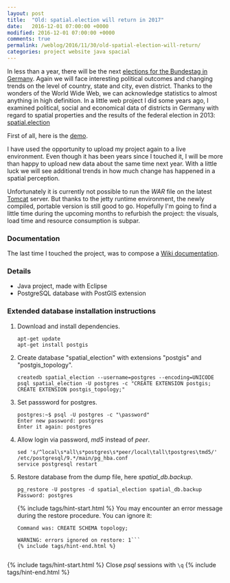 ```yaml
---
layout: post
title:  "Old: spatial.election will return in 2017"
date:   2016-12-01 07:00:00 +0000
modified: 2016-12-01 07:00:00 +0000 
comments: true
permalink: /weblog/2016/11/30/old-spatial-election-will-return/
categories: project website java spacial
---
```


In less than a year, there will be the next [elections for the Bundestag in Germany][election]. Again we will face interesting political outcomes and changing trends on the level of country, state and city, even district. Thanks to the wonders of the World Wide Web, we can acknowledge statistics to almost anything in high definition. In a little web project I did some years ago, I examined political, social and economical data of districts in Germany with regard to spatial properties and the results of the federal election in 2013: [spatial.election][spatial]

<!--more-->

First of all, here is the [demo][demo].

I have used the opportunity to upload my project again to a live environment. Even though it has been years since I touched it, I will be more than happy to upload new data about the same time next year. With a little luck we will see additional trends in how much change has happened in a spatial perception.

Unfortunately it is currently not possible to run the *WAR* file on the latest [Tomcat][tomcat] server. But thanks to the jetty runtime environment, the newly compiled, portable version is still good to go. Hopefully I'm going to find a little time during the upcoming months to refurbish the project: the visuals, load time and resource consumption is subpar.

### Documentation ###

The last time I touched the project, was to compose a [Wiki documentation][wiki].

### Details ###

 - Java project, made with Eclipse
 - PostgreSQL database with PostGIS extension
 
 
### Extended database installation instructions ###

1. Download and install dependencies.
	
	```
	apt-get update
	apt-get install postgis
	```
	
1. Create database "spatial_election" with extensions "postgis" and "postgis_topology".
	
	```
	createdb spatial_election --username=postgres --encoding=UNICODE
	psql spatial_election -U postgres -c "CREATE EXTENSION postgis; CREATE EXTENSION postgis_topology;"
	```
	
1. Set passsword for postgres.
	
	```
	postgres:~$ psql -U postgres -c "\password"
	Enter new password: postgres
	Enter it again: postgres
	```
	
1. Allow login via password, *md5* instead of *peer*.
	
	```
	sed 's/^local\s*all\s*postgres\s*peer/local\tall\tpostgres\tmd5/' /etc/postgresql/9.*/main/pg_hba.conf
	service postgresql restart
	```
	
1. Restore database from the dump file, here *spatial_db.backup*.
	
	```
	pg_restore -U postgres -d spatial_election spatial_db.backup
	Password: postgres
	```
	{% include tags/hint-start.html %}
	You may encounter an error message during the restore procedure. You can ignore it:
	
	```pg_restore: [archiver (db)] could not execute query: ERROR:  schema "topology" already exists
	Command was: CREATE SCHEMA topology;
	
	WARNING: errors ignored on restore: 1```
	{% include tags/hint-end.html %}


{% include tags/hint-start.html %}
Close *psql* sessions with ```\q```
{% include tags/hint-end.html %}




[election]: https://en.wikipedia.org/wiki/Electoral_system_of_Germany
[spatial]: https://github.com/a-d/spatial.election/
[demo]: https://newtork.de/spatial.election/
[wiki]: https://github.com/a-d/spatial.election/wiki
[tomcat]: http://tomcat.apache.org/